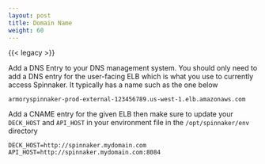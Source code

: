```yaml
---
layout: post
title: Domain Name
weight: 60
---
```


{{< legacy >}}

Add a DNS Entry to your DNS management system.  You should only need to add a DNS entry for the user-facing ELB which is what you use to currently access Spinnaker.   It typically has a name such as the one below

```
armoryspinnaker-prod-external-123456789.us-west-1.elb.amazonaws.com
```

Add a CNAME entry for the given ELB then make sure to update your `DECK_HOST` and `API_HOST` in your environment file in the `/opt/spinnaker/env` directory

```
DECK_HOST=http://spinnaker.mydomain.com
API_HOST=http://spinnaker.mydomain.com:8084
```
